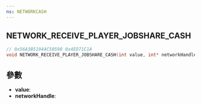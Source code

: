 ```yaml
---
ns: NETWORKCASH
---
```

## NETWORK_RECEIVE_PLAYER_JOBSHARE_CASH

```c
// 0x56A3B51944C50598 0x4ED71C1A
void NETWORK_RECEIVE_PLAYER_JOBSHARE_CASH(int value, int* networkHandle);
```


## 參數
* **value**: 
* **networkHandle**: 

